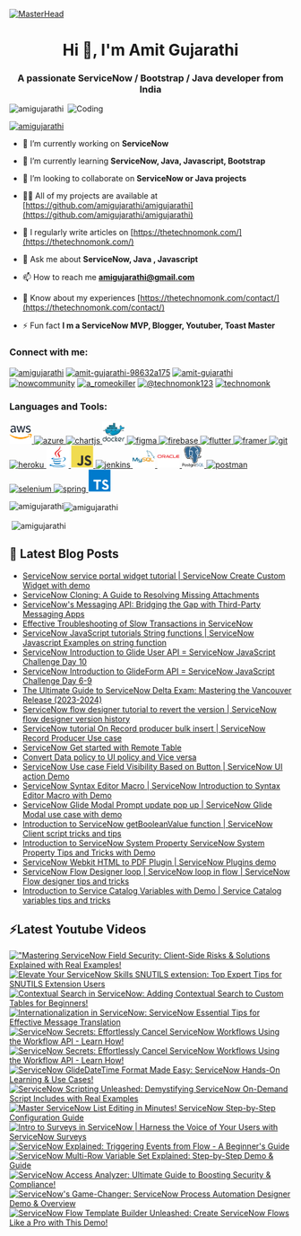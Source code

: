 
[![MasterHead](https://i.gifer.com/origin/22/22657b8a577f858827c5d46dac32cf53.gif)](https://amigujarathi.io)

<h1 align="center">Hi 👋, I'm Amit Gujarathi</h1>
<h3 align="center">A passionate ServiceNow / Bootstrap / Java developer from India</h3>
<img align="right" alt="Coding" width="400" src="https://cdn.filestackcontent.com/efbSR18hT5uRKuo0zoMA">

<p align="left"> <img src="https://komarev.com/ghpvc/?username=amigujarathi&label=Profile%20views&color=0e75b6&style=flat" alt="amigujarathi" /> </p>

<p align="left"> <a href="https://twitter.com/amigujarathi" target="blank"><img src="https://img.shields.io/twitter/follow/amigujarathi?logo=twitter&style=for-the-badge" alt="amigujarathi" /></a> </p>

- 🔭 I’m currently working on **ServiceNow**

- 🌱 I’m currently learning **ServiceNow, Java, Javascript, Bootstrap**

- 👯 I’m looking to collaborate on **ServiceNow or Java projects**

- 👨‍💻 All of my projects are available at [https://github.com/amigujarathi/amigujarathi](https://github.com/amigujarathi/amigujarathi)

- 📝 I regularly write articles on [https://thetechnomonk.com/](https://thetechnomonk.com/)

- 💬 Ask me about **ServiceNow, Java , Javascript**

- 📫 How to reach me **amigujarathi@gmail.com**

- 📄 Know about my experiences [https://thetechnomonk.com/contact/](https://thetechnomonk.com/contact/)

- ⚡ Fun fact **I m a ServiceNow MVP, Blogger, Youtuber, Toast Master**

<h3 align="left">Connect with me:</h3>
<p align="left">
<a href="https://twitter.com/amigujarathi" target="blank"><img align="center" src="https://raw.githubusercontent.com/rahuldkjain/github-profile-readme-generator/master/src/images/icons/Social/twitter.svg" alt="amigujarathi" height="30" width="40" /></a>
<a href="https://linkedin.com/in/amit-gujarathi-98632a175" target="blank"><img align="center" src="https://raw.githubusercontent.com/rahuldkjain/github-profile-readme-generator/master/src/images/icons/Social/linked-in-alt.svg" alt="amit-gujarathi-98632a175" height="30" width="40" /></a>
<a href="https://stackoverflow.com/users/amit-gujarathi" target="blank"><img align="center" src="https://raw.githubusercontent.com/rahuldkjain/github-profile-readme-generator/master/src/images/icons/Social/stack-overflow.svg" alt="amit-gujarathi" height="30" width="40" /></a>
<a href="https://www.servicenow.com/community/user/viewprofilepage/user-id/265565" target="blank"><img align="center" src="https://raw.githubusercontent.com/rahuldkjain/github-profile-readme-generator/master/src/images/icons/Social/codesandbox.svg" alt="nowcommunity" height="30" width="40" /></a>
<a href="https://instagram.com/a_romeokiller" target="blank"><img align="center" src="https://raw.githubusercontent.com/rahuldkjain/github-profile-readme-generator/master/src/images/icons/Social/instagram.svg" alt="a_romeokiller" height="30" width="40" /></a>
<a href="https://medium.com/@technomonk123" target="blank"><img align="center" src="https://raw.githubusercontent.com/rahuldkjain/github-profile-readme-generator/master/src/images/icons/Social/medium.svg" alt="@technomonk123" height="30" width="40" /></a>
<a href="https://www.youtube.com/c/technomonk" target="blank"><img align="center" src="https://raw.githubusercontent.com/rahuldkjain/github-profile-readme-generator/master/src/images/icons/Social/youtube.svg" alt="technomonk" height="30" width="40" /></a>
</p>

<h3 align="left">Languages and Tools:</h3>
<p align="left"> <a href="https://aws.amazon.com" target="_blank" rel="noreferrer"> <img src="https://raw.githubusercontent.com/devicons/devicon/master/icons/amazonwebservices/amazonwebservices-original-wordmark.svg" alt="aws" width="40" height="40"/> </a> <a href="https://azure.microsoft.com/en-in/" target="_blank" rel="noreferrer"> <img src="https://www.vectorlogo.zone/logos/microsoft_azure/microsoft_azure-icon.svg" alt="azure" width="40" height="40"/> </a> <a href="https://www.chartjs.org" target="_blank" rel="noreferrer"> <img src="https://www.chartjs.org/media/logo-title.svg" alt="chartjs" width="40" height="40"/> </a> <a href="https://www.docker.com/" target="_blank" rel="noreferrer"> <img src="https://raw.githubusercontent.com/devicons/devicon/master/icons/docker/docker-original-wordmark.svg" alt="docker" width="40" height="40"/> </a> <a href="https://www.figma.com/" target="_blank" rel="noreferrer"> <img src="https://www.vectorlogo.zone/logos/figma/figma-icon.svg" alt="figma" width="40" height="40"/> </a> <a href="https://firebase.google.com/" target="_blank" rel="noreferrer"> <img src="https://www.vectorlogo.zone/logos/firebase/firebase-icon.svg" alt="firebase" width="40" height="40"/> </a> <a href="https://flutter.dev" target="_blank" rel="noreferrer"> <img src="https://www.vectorlogo.zone/logos/flutterio/flutterio-icon.svg" alt="flutter" width="40" height="40"/> </a> <a href="https://www.framer.com/" target="_blank" rel="noreferrer"> <img src="https://www.vectorlogo.zone/logos/framer/framer-icon.svg" alt="framer" width="40" height="40"/> </a> <a href="https://git-scm.com/" target="_blank" rel="noreferrer"> <img src="https://www.vectorlogo.zone/logos/git-scm/git-scm-icon.svg" alt="git" width="40" height="40"/> </a> <a href="https://heroku.com" target="_blank" rel="noreferrer"> <img src="https://www.vectorlogo.zone/logos/heroku/heroku-icon.svg" alt="heroku" width="40" height="40"/> </a> <a href="https://www.java.com" target="_blank" rel="noreferrer"> <img src="https://raw.githubusercontent.com/devicons/devicon/master/icons/java/java-original.svg" alt="java" width="40" height="40"/> </a> <a href="https://developer.mozilla.org/en-US/docs/Web/JavaScript" target="_blank" rel="noreferrer"> <img src="https://raw.githubusercontent.com/devicons/devicon/master/icons/javascript/javascript-original.svg" alt="javascript" width="40" height="40"/> </a> <a href="https://www.jenkins.io" target="_blank" rel="noreferrer"> <img src="https://www.vectorlogo.zone/logos/jenkins/jenkins-icon.svg" alt="jenkins" width="40" height="40"/> </a> <a href="https://www.mysql.com/" target="_blank" rel="noreferrer"> <img src="https://raw.githubusercontent.com/devicons/devicon/master/icons/mysql/mysql-original-wordmark.svg" alt="mysql" width="40" height="40"/> </a> <a href="https://www.oracle.com/" target="_blank" rel="noreferrer"> <img src="https://raw.githubusercontent.com/devicons/devicon/master/icons/oracle/oracle-original.svg" alt="oracle" width="40" height="40"/> </a> <a href="https://www.postgresql.org" target="_blank" rel="noreferrer"> <img src="https://raw.githubusercontent.com/devicons/devicon/master/icons/postgresql/postgresql-original-wordmark.svg" alt="postgresql" width="40" height="40"/> </a> <a href="https://postman.com" target="_blank" rel="noreferrer"> <img src="https://www.vectorlogo.zone/logos/getpostman/getpostman-icon.svg" alt="postman" width="40" height="40"/> </a> <a href="https://www.selenium.dev" target="_blank" rel="noreferrer"> <img src="https://raw.githubusercontent.com/detain/svg-logos/780f25886640cef088af994181646db2f6b1a3f8/svg/selenium-logo.svg" alt="selenium" width="40" height="40"/> </a> <a href="https://spring.io/" target="_blank" rel="noreferrer"> <img src="https://www.vectorlogo.zone/logos/springio/springio-icon.svg" alt="spring" width="40" height="40"/> </a> <a href="https://www.typescriptlang.org/" target="_blank" rel="noreferrer"> <img src="https://raw.githubusercontent.com/devicons/devicon/master/icons/typescript/typescript-original.svg" alt="typescript" width="40" height="40"/> </a> </p>



<p><img align="left" src="https://github-readme-stats.vercel.app/api/top-langs?username=amigujarathi&show_icons=true&locale=en&layout=compact" alt="amigujarathi" /></p>
<p><img align="center" src="https://github-readme-streak-stats.herokuapp.com/?user=amigujarathi&" alt="amigujarathi" /></p>
<p>&nbsp;<img align="center" src="https://github-readme-stats.vercel.app/api?username=amigujarathi&show_icons=true&locale=en" alt="amigujarathi" /></p>


## 📕 Latest Blog Posts
<!-- BLOG-POST-LIST:START -->
- [ServiceNow service portal widget tutorial | ServiceNow Create Custom Widget with demo](https://www.servicenow.com/community/developer-articles/servicenow-service-portal-widget-tutorial-servicenow-create/ta-p/2373674)
- [ServiceNow Cloning: A Guide to Resolving Missing Attachments](https://www.servicenow.com/community/developer-articles/servicenow-cloning-a-guide-to-resolving-missing-attachments/ta-p/2759058)
- [ServiceNow&#39;s Messaging API: Bridging the Gap with Third-Party Messaging Apps](https://www.servicenow.com/community/developer-articles/servicenow-s-messaging-api-bridging-the-gap-with-third-party/ta-p/2670861)
- [Effective Troubleshooting of Slow Transactions in ServiceNow](https://www.servicenow.com/community/developer-articles/effective-troubleshooting-of-slow-transactions-in-servicenow/ta-p/2748206)
- [ServiceNow JavaScript tutorials String functions | ServiceNow Javascript Examples on string function](https://www.servicenow.com/community/developer-articles/servicenow-javascript-tutorials-string-functions-servicenow/ta-p/2373677)
- [ServiceNow Introduction to Glide User API = ServiceNow JavaScript Challenge Day 10](https://www.servicenow.com/community/developer-articles/servicenow-introduction-to-glide-user-api-servicenow-javascript/ta-p/2388703)
- [ServiceNow Introduction to GlideForm API = ServiceNow JavaScript Challenge Day 6-9](https://www.servicenow.com/community/developer-articles/servicenow-introduction-to-glideform-api-servicenow-javascript/ta-p/2388700)
- [The Ultimate Guide to ServiceNow Delta Exam: Mastering the Vancouver Release &lpar;2023-2024&rpar;](https://www.servicenow.com/community/community-resources/the-ultimate-guide-to-servicenow-delta-exam-mastering-the/ta-p/2733371)
- [ServiceNow flow designer tutorial to revert the version | ServiceNow flow designer version history](https://www.servicenow.com/community/developer-articles/servicenow-flow-designer-tutorial-to-revert-the-version/ta-p/2373668)
- [ServiceNow tutorial On Record producer bulk insert | ServiceNow Record Producer Use case](https://www.servicenow.com/community/developer-articles/servicenow-tutorial-on-record-producer-bulk-insert-servicenow/ta-p/2373662)
- [ServiceNow Get started with Remote Table](https://www.servicenow.com/community/developer-articles/servicenow-get-started-with-remote-table/ta-p/2373659)
- [Convert Data policy to UI policy and Vice versa](https://www.servicenow.com/community/developer-articles/convert-data-policy-to-ui-policy-and-vice-versa/ta-p/2367689)
- [ServiceNow Use case Field Visibility Based on Button | ServiceNow UI action Demo](https://www.servicenow.com/community/developer-articles/servicenow-use-case-field-visibility-based-on-button-servicenow/ta-p/2362758)
- [ServiceNow Syntax Editor Macro | ServiceNow Introduction to Syntax Editor Macro with Demo](https://www.servicenow.com/community/developer-articles/servicenow-syntax-editor-macro-servicenow-introduction-to-syntax/ta-p/2362756)
- [ServiceNow Glide Modal Prompt update pop up | ServiceNow Glide Modal use case with demo](https://www.servicenow.com/community/developer-articles/servicenow-glide-modal-prompt-update-pop-up-servicenow-glide/ta-p/2362755)
- [Introduction to ServiceNow getBooleanValue function | ServiceNow Client script tricks and tips](https://www.servicenow.com/community/developer-articles/introduction-to-servicenow-getbooleanvalue-function-servicenow/ta-p/2362754)
- [Introduction to ServiceNow System Property ServiceNow System Property Tips and Tricks with Demo](https://www.servicenow.com/community/developer-articles/introduction-to-servicenow-system-property-servicenow-system/ta-p/2362750)
- [ServiceNow Webkit HTML to PDF Plugin | ServiceNow Plugins demo](https://www.servicenow.com/community/developer-articles/servicenow-webkit-html-to-pdf-plugin-servicenow-plugins-demo/ta-p/2362723)
- [ServiceNow Flow Designer loop | ServiceNow loop in flow | ServiceNow Flow designer tips and tricks](https://www.servicenow.com/community/developer-articles/servicenow-flow-designer-loop-servicenow-loop-in-flow-servicenow/ta-p/2362706)
- [Introduction to Service Catalog Variables with Demo | Service Catalog variables tips and tricks](https://www.servicenow.com/community/developer-articles/introduction-to-service-catalog-variables-with-demo-service/ta-p/2362649)
<!-- BLOG-POST-LIST:END -->


## ⚡Latest Youtube Videos

<!-- BEGIN YOUTUBE-CARDS -->
[!["Mastering ServiceNow Field Security: Client-Side Risks & Solutions Explained with Real Examples!](https://ytcards.demolab.com/?id=O_ONyq0b8RI&title=%22Mastering+ServiceNow+Field+Security%3A+Client-Side+Risks+%26+Solutions+Explained+with+Real+Examples%21&lang=en&timestamp=1704726881&background_color=%230d1117&title_color=%23ffffff&stats_color=%23dedede&max_title_lines=1&width=250&border_radius=5 "\"Mastering ServiceNow Field Security: Client-Side Risks & Solutions Explained with Real Examples!")](https://www.youtube.com/watch?v=O_ONyq0b8RI)
[![Elevate Your ServiceNow Skills SNUTILS extension: Top Expert Tips for SNUTILS Extension Users](https://ytcards.demolab.com/?id=vPoCXSr0Bnk&title=Elevate+Your+ServiceNow+Skills+SNUTILS+extension%3A+Top+Expert+Tips+for+SNUTILS+Extension+Users&lang=en&timestamp=1702009812&background_color=%230d1117&title_color=%23ffffff&stats_color=%23dedede&max_title_lines=1&width=250&border_radius=5 "Elevate Your ServiceNow Skills SNUTILS extension: Top Expert Tips for SNUTILS Extension Users")](https://www.youtube.com/watch?v=vPoCXSr0Bnk)
[![Contextual Search in ServiceNow: Adding Contextual Search to Custom Tables for Beginners!](https://ytcards.demolab.com/?id=3oVDw_LQYI0&title=Contextual+Search+in+ServiceNow%3A+Adding+Contextual+Search+to+Custom+Tables+for+Beginners%21&lang=en&timestamp=1700749808&background_color=%230d1117&title_color=%23ffffff&stats_color=%23dedede&max_title_lines=1&width=250&border_radius=5 "Contextual Search in ServiceNow: Adding Contextual Search to Custom Tables for Beginners!")](https://www.youtube.com/watch?v=3oVDw_LQYI0)
[![Internationalization in ServiceNow: ServiceNow Essential Tips for Effective Message Translation](https://ytcards.demolab.com/?id=jB6SF78IM1k&title=Internationalization+in+ServiceNow%3A+ServiceNow+Essential+Tips+for+Effective+Message+Translation&lang=en&timestamp=1700145007&background_color=%230d1117&title_color=%23ffffff&stats_color=%23dedede&max_title_lines=1&width=250&border_radius=5 "Internationalization in ServiceNow: ServiceNow Essential Tips for Effective Message Translation")](https://www.youtube.com/watch?v=jB6SF78IM1k)
[![ServiceNow Secrets: Effortlessly Cancel ServiceNow Workflows Using the Workflow API - Learn How!](https://ytcards.demolab.com/?id=V7u5uIxTBvA&title=ServiceNow+Secrets%3A+Effortlessly+Cancel+ServiceNow+Workflows+Using+the+Workflow+API+-+Learn+How%21&lang=en&timestamp=1698762609&background_color=%230d1117&title_color=%23ffffff&stats_color=%23dedede&max_title_lines=1&width=250&border_radius=5 "ServiceNow Secrets: Effortlessly Cancel ServiceNow Workflows Using the Workflow API - Learn How!")](https://www.youtube.com/watch?v=V7u5uIxTBvA)
[![ServiceNow Secrets: Effortlessly Cancel ServiceNow Workflows Using the Workflow API - Learn How!](https://ytcards.demolab.com/?id=nTuZ-w_cfsg&title=ServiceNow+Secrets%3A+Effortlessly+Cancel+ServiceNow+Workflows+Using+the+Workflow+API+-+Learn+How%21&lang=en&timestamp=1698330608&background_color=%230d1117&title_color=%23ffffff&stats_color=%23dedede&max_title_lines=1&width=250&border_radius=5 "ServiceNow Secrets: Effortlessly Cancel ServiceNow Workflows Using the Workflow API - Learn How!")](https://www.youtube.com/watch?v=nTuZ-w_cfsg)
[![ServiceNow GlideDateTime Format Made Easy: ServiceNow Hands-On Learning & Use Cases!](https://ytcards.demolab.com/?id=rEwOktAvtcA&title=ServiceNow+GlideDateTime+Format+Made+Easy%3A+ServiceNow+Hands-On+Learning+%26+Use+Cases%21&lang=en&timestamp=1697682609&background_color=%230d1117&title_color=%23ffffff&stats_color=%23dedede&max_title_lines=1&width=250&border_radius=5 "ServiceNow GlideDateTime Format Made Easy: ServiceNow Hands-On Learning & Use Cases!")](https://www.youtube.com/watch?v=rEwOktAvtcA)
[![ServiceNow Scripting Unleashed: Demystifying ServiceNow On-Demand Script Includes with Real Examples](https://ytcards.demolab.com/?id=ikOMq0lNbHs&title=ServiceNow+Scripting+Unleashed%3A+Demystifying+ServiceNow+On-Demand+Script+Includes+with+Real+Examples&lang=en&timestamp=1696948210&background_color=%230d1117&title_color=%23ffffff&stats_color=%23dedede&max_title_lines=1&width=250&border_radius=5 "ServiceNow Scripting Unleashed: Demystifying ServiceNow On-Demand Script Includes with Real Examples")](https://www.youtube.com/watch?v=ikOMq0lNbHs)
[![Master ServiceNow List Editing in Minutes! ServiceNow Step-by-Step Configuration Guide](https://ytcards.demolab.com/?id=qktI3jDDM8s&title=Master+ServiceNow+List+Editing+in+Minutes%21+ServiceNow+Step-by-Step+Configuration+Guide&lang=en&timestamp=1696386608&background_color=%230d1117&title_color=%23ffffff&stats_color=%23dedede&max_title_lines=1&width=250&border_radius=5 "Master ServiceNow List Editing in Minutes! ServiceNow Step-by-Step Configuration Guide")](https://www.youtube.com/watch?v=qktI3jDDM8s)
[![Intro to Surveys in ServiceNow | Harness the Voice of Your Users with ServiceNow Surveys](https://ytcards.demolab.com/?id=p7Sh7ujp2Yg&title=Intro+to+Surveys+in+ServiceNow+%7C+Harness+the+Voice+of+Your+Users+with+ServiceNow+Surveys&lang=en&timestamp=1695738609&background_color=%230d1117&title_color=%23ffffff&stats_color=%23dedede&max_title_lines=1&width=250&border_radius=5 "Intro to Surveys in ServiceNow | Harness the Voice of Your Users with ServiceNow Surveys")](https://www.youtube.com/watch?v=p7Sh7ujp2Yg)
[![ServiceNow Explained: Triggering Events from Flow - A Beginner's Guide](https://ytcards.demolab.com/?id=9XgcVHt1wek&title=ServiceNow+Explained%3A+Triggering+Events+from+Flow+-+A+Beginner%27s+Guide&lang=en&timestamp=1694615411&background_color=%230d1117&title_color=%23ffffff&stats_color=%23dedede&max_title_lines=1&width=250&border_radius=5 "ServiceNow Explained: Triggering Events from Flow - A Beginner's Guide")](https://www.youtube.com/watch?v=9XgcVHt1wek)
[![ServiceNow Multi-Row Variable Set Explained: Step-by-Step Demo & Guide](https://ytcards.demolab.com/?id=eWbozsYSjzc&title=ServiceNow+Multi-Row+Variable+Set+Explained%3A+Step-by-Step+Demo+%26+Guide&lang=en&timestamp=1693381719&background_color=%230d1117&title_color=%23ffffff&stats_color=%23dedede&max_title_lines=1&width=250&border_radius=5 "ServiceNow Multi-Row Variable Set Explained: Step-by-Step Demo & Guide")](https://www.youtube.com/watch?v=eWbozsYSjzc)
[![ServiceNow Access Analyzer: Ultimate Guide to Boosting Security & Compliance!](https://ytcards.demolab.com/?id=vZ7WesqxLwo&title=ServiceNow+Access+Analyzer%3A+Ultimate+Guide+to+Boosting+Security+%26+Compliance%21&lang=en&timestamp=1692757809&background_color=%230d1117&title_color=%23ffffff&stats_color=%23dedede&max_title_lines=1&width=250&border_radius=5 "ServiceNow Access Analyzer: Ultimate Guide to Boosting Security & Compliance!")](https://www.youtube.com/watch?v=vZ7WesqxLwo)
[![ServiceNow's Game-Changer: ServiceNow Process Automation Designer Demo & Overview](https://ytcards.demolab.com/?id=5-fgFt9Fnuc&title=ServiceNow%27s+Game-Changer%3A+ServiceNow+Process+Automation+Designer+Demo+%26+Overview&lang=en&timestamp=1692196211&background_color=%230d1117&title_color=%23ffffff&stats_color=%23dedede&max_title_lines=1&width=250&border_radius=5 "ServiceNow's Game-Changer: ServiceNow Process Automation Designer Demo & Overview")](https://www.youtube.com/watch?v=5-fgFt9Fnuc)
[![ServiceNow Flow Template Builder Unleashed: Create ServiceNow Flows Like a Pro with This Demo!](https://ytcards.demolab.com/?id=wkDPecr2Nag&title=ServiceNow+Flow+Template+Builder+Unleashed%3A+Create+ServiceNow+Flows+Like+a+Pro+with+This+Demo%21&lang=en&timestamp=1691505011&background_color=%230d1117&title_color=%23ffffff&stats_color=%23dedede&max_title_lines=1&width=250&border_radius=5 "ServiceNow Flow Template Builder Unleashed: Create ServiceNow Flows Like a Pro with This Demo!")](https://www.youtube.com/watch?v=wkDPecr2Nag)
<!-- END YOUTUBE-CARDS -->

